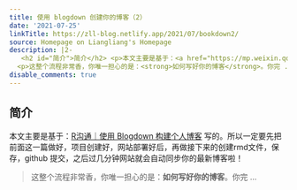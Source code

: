 ```yaml
---
title: 使用 blogdown 创建你的博客（2）
date: '2021-07-25'
linkTitle: https://zll-blog.netlify.app/2021/07/bookdown2/
source: Homepage on Liangliang's Homepage
description: |2-
   <h2 id="简介">简介</h2> <p>本文主要是基于：<a href="https://mp.weixin.qq.com/s?__biz=MzI1NjUwMjQxMQ==&amp;mid=2247497094&amp;idx=1&amp;sn=12db9ec4d5755ab38eb9055d22c4c2cb&amp;chksm=ea270a62dd5083742bd284775475f90f633642fa9d81543f7c718ef615570fea127e8ee6dc54&amp;token=1739091138&amp;lang=zh_CN#rd">R沟通｜使用 Blogdown 构建个人博客</a> 写的。所以一定要先把前面这一篇做好，项目创建好，网站部署好后，再做接下来的创建rmd文件，保存，github 提交，之后过几分钟网站就会自动同步你的最新博客啦！</p> <blockquote>
  <p>这整个流程非常香，你唯一担心的是：<strong>如何写好你的博客</strong>。你完 ...
disable_comments: true
---
```

 <h2 id="简介">简介</h2> <p>本文主要是基于：<a href="https://mp.weixin.qq.com/s?__biz=MzI1NjUwMjQxMQ==&amp;mid=2247497094&amp;idx=1&amp;sn=12db9ec4d5755ab38eb9055d22c4c2cb&amp;chksm=ea270a62dd5083742bd284775475f90f633642fa9d81543f7c718ef615570fea127e8ee6dc54&amp;token=1739091138&amp;lang=zh_CN#rd">R沟通｜使用 Blogdown 构建个人博客</a> 写的。所以一定要先把前面这一篇做好，项目创建好，网站部署好后，再做接下来的创建rmd文件，保存，github 提交，之后过几分钟网站就会自动同步你的最新博客啦！</p> <blockquote>
<p>这整个流程非常香，你唯一担心的是：<strong>如何写好你的博客</strong>。你完 ...